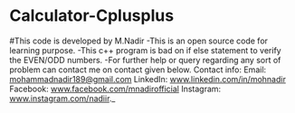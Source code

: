 # Calculator-Cplusplus
#This code is developed by M.Nadir -This is an open source code for learning purpose. -This c++ program is bad on if else statement to verify the EVEN/ODD numbers. -For further help or query regarding any sort of problem can contact me on contact given below. Contact info: Email: mohammadnadir189@gmail.com LinkedIn: www.linkedin.com/in/mohnadir Facebook: www.facebook.com/mnadirofficial Instagram: www.instagram.com/nadiir._
